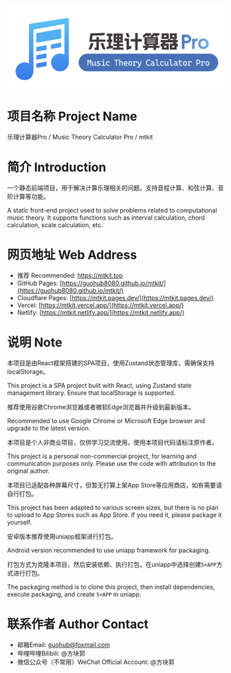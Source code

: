 ![cover](./readme_imgs/cover.png)

# 项目名称 Project Name

乐理计算器Pro / Music Theory Calculator Pro / mtkit

# 简介 Introduction

一个静态前端项目，用于解决计算乐理相关的问题。支持音程计算、和弦计算、音阶计算等功能。

A static front-end project used to solve problems related to computational music theory. It supports functions such as
interval calculation, chord calculation, scale calculation, etc.

# 网页地址 Web Address

- 推荐 Recommended:  [https://mtkit.top ](https://mtkit.top)
- GitHub Pages: [https://guohub8080.github.io/mtkit/](https://guohub8080.github.io/mtkit/)
- Cloudflare Pages: [https://mtkit.pages.dev/](https://mtkit.pages.dev/)
- Vercel: [https://mtkit.vercel.app/](https://mtkit.vercel.app/)
- Netlify: [https://mtkit.netlify.app/](https://mtkit.netlify.app/)

# 说明 Note
本项目是由React框架搭建的SPA项目，使用Zustand状态管理库，需确保支持localStorage。

This project is a SPA project built with React, using Zustand state management library. Ensure that localStorage is
supported.

推荐使用谷歌Chrome浏览器或者微软Edge浏览器并升级到最新版本。

Recommended to use Google Chrome or Microsoft Edge browser and upgrade to the latest version.

本项目是个人非商业项目，仅供学习交流使用。使用本项目代码请标注原作者。

This project is a personal non-commercial project, for learning and communication purposes only. Please use the code
with attribution to the original author.

本项目已适配各种屏幕尺寸，但暂无打算上架App Store等应用商店，如有需要请自行打包。

This project has been adapted to various screen sizes, but there is no plan to upload to App Stores such as App Store.
If you need it, please package it yourself.

安卓版本推荐使用uniapp框架进行打包。

Android version recommended to use uniapp framework for packaging.

打包方式为克隆本项目，然后安装依赖、执行打包，在uniapp中选择创建`5+APP`方式进行打包。

The packaging method is to clone this project, then install dependencies, execute packaging, and create `5+APP` in
uniapp.


# 联系作者 Author Contact

- 邮箱Email: guohub@foxmail.com
- 哔哩哔哩Bilibili: @方块郭
- 微信公众号（不常用）WeChat Official Account: @方块郭
